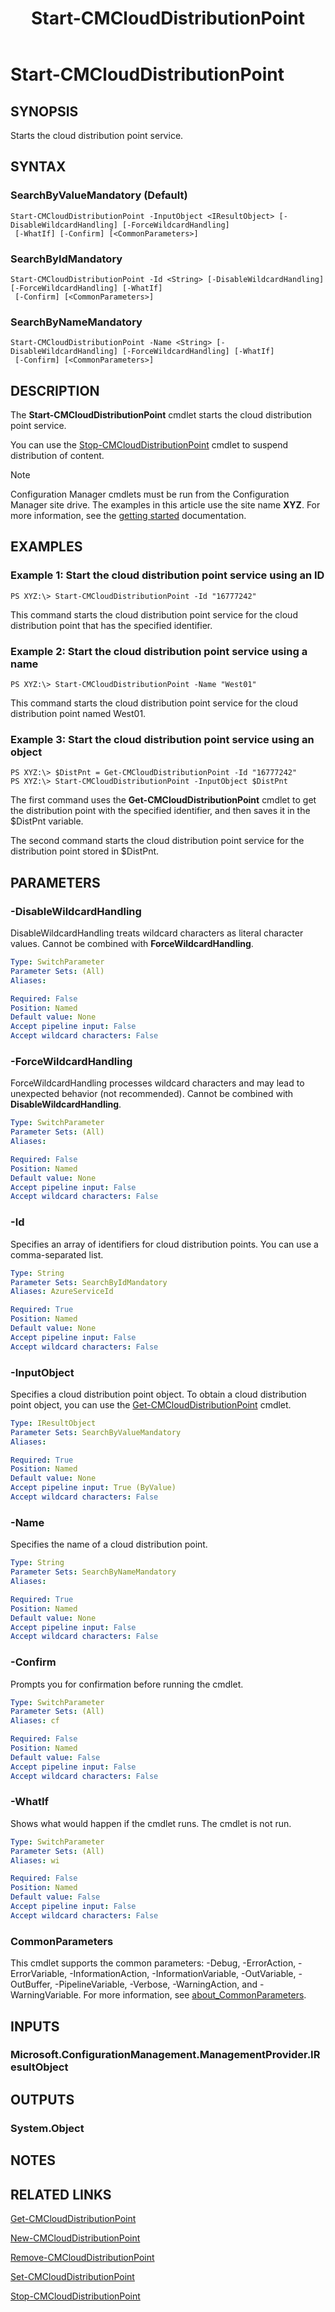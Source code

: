 ﻿---
description: Starts the cloud distribution point service.
external help file: AdminUI.PS.dll-Help.xml
Module Name: ConfigurationManager
ms.date: 05/07/2019
schema: 2.0.0
title: Start-CMCloudDistributionPoint
---

# Start-CMCloudDistributionPoint

## SYNOPSIS
Starts the cloud distribution point service.

## SYNTAX

### SearchByValueMandatory (Default)
```
Start-CMCloudDistributionPoint -InputObject <IResultObject> [-DisableWildcardHandling] [-ForceWildcardHandling]
 [-WhatIf] [-Confirm] [<CommonParameters>]
```

### SearchByIdMandatory
```
Start-CMCloudDistributionPoint -Id <String> [-DisableWildcardHandling] [-ForceWildcardHandling] [-WhatIf]
 [-Confirm] [<CommonParameters>]
```

### SearchByNameMandatory
```
Start-CMCloudDistributionPoint -Name <String> [-DisableWildcardHandling] [-ForceWildcardHandling] [-WhatIf]
 [-Confirm] [<CommonParameters>]
```

## DESCRIPTION
The **Start-CMCloudDistributionPoint** cmdlet starts the cloud distribution point service.

You can use the [Stop-CMCloudDistributionPoint](Stop-CMCloudDistributionPoint.md) cmdlet to suspend distribution of content.

> [!NOTE]
> Configuration Manager cmdlets must be run from the Configuration Manager site drive.
> The examples in this article use the site name **XYZ**. For more information, see the
> [getting started](/powershell/sccm/overview) documentation.

## EXAMPLES

### Example 1: Start the cloud distribution point service using an ID
```
PS XYZ:\> Start-CMCloudDistributionPoint -Id "16777242"
```

This command starts the cloud distribution point service for the cloud distribution point that has the specified identifier.

### Example 2: Start the cloud distribution point service using a name
```
PS XYZ:\> Start-CMCloudDistributionPoint -Name "West01"
```

This command starts the cloud distribution point service for the cloud distribution point named West01.

### Example 3: Start the cloud distribution point service using an object
```
PS XYZ:\> $DistPnt = Get-CMCloudDistributionPoint -Id "16777242"
PS XYZ:\> Start-CMCloudDistributionPoint -InputObject $DistPnt
```

The first command uses the **Get-CMCloudDistributionPoint** cmdlet to get the distribution point with the specified identifier, and then saves it in the $DistPnt variable.

The second command starts the cloud distribution point service for the distribution point stored in $DistPnt.

## PARAMETERS

### -DisableWildcardHandling
DisableWildcardHandling treats wildcard characters as literal character values. Cannot be combined with **ForceWildcardHandling**.

```yaml
Type: SwitchParameter
Parameter Sets: (All)
Aliases:

Required: False
Position: Named
Default value: None
Accept pipeline input: False
Accept wildcard characters: False
```

### -ForceWildcardHandling
ForceWildcardHandling processes wildcard characters and may lead to unexpected behavior (not recommended). Cannot be combined with **DisableWildcardHandling**.

```yaml
Type: SwitchParameter
Parameter Sets: (All)
Aliases:

Required: False
Position: Named
Default value: None
Accept pipeline input: False
Accept wildcard characters: False
```

### -Id
Specifies an array of identifiers for cloud distribution points.
You can use a comma-separated list.

```yaml
Type: String
Parameter Sets: SearchByIdMandatory
Aliases: AzureServiceId

Required: True
Position: Named
Default value: None
Accept pipeline input: False
Accept wildcard characters: False
```

### -InputObject
Specifies a cloud distribution point object.
To obtain a cloud distribution point object, you can use the [Get-CMCloudDistributionPoint](Get-CMCloudDistributionPoint.md) cmdlet.

```yaml
Type: IResultObject
Parameter Sets: SearchByValueMandatory
Aliases:

Required: True
Position: Named
Default value: None
Accept pipeline input: True (ByValue)
Accept wildcard characters: False
```

### -Name
Specifies the name of a cloud distribution point.

```yaml
Type: String
Parameter Sets: SearchByNameMandatory
Aliases:

Required: True
Position: Named
Default value: None
Accept pipeline input: False
Accept wildcard characters: False
```

### -Confirm
Prompts you for confirmation before running the cmdlet.

```yaml
Type: SwitchParameter
Parameter Sets: (All)
Aliases: cf

Required: False
Position: Named
Default value: False
Accept pipeline input: False
Accept wildcard characters: False
```

### -WhatIf
Shows what would happen if the cmdlet runs.
The cmdlet is not run.

```yaml
Type: SwitchParameter
Parameter Sets: (All)
Aliases: wi

Required: False
Position: Named
Default value: False
Accept pipeline input: False
Accept wildcard characters: False
```

### CommonParameters
This cmdlet supports the common parameters: -Debug, -ErrorAction, -ErrorVariable, -InformationAction, -InformationVariable, -OutVariable, -OutBuffer, -PipelineVariable, -Verbose, -WarningAction, and -WarningVariable. For more information, see [about_CommonParameters](http://go.microsoft.com/fwlink/?LinkID=113216).

## INPUTS

### Microsoft.ConfigurationManagement.ManagementProvider.IResultObject

## OUTPUTS

### System.Object
## NOTES

## RELATED LINKS

[Get-CMCloudDistributionPoint](Get-CMCloudDistributionPoint.md)

[New-CMCloudDistributionPoint](New-CMCloudDistributionPoint.md)

[Remove-CMCloudDistributionPoint](Remove-CMCloudDistributionPoint.md)

[Set-CMCloudDistributionPoint](Set-CMCloudDistributionPoint.md)

[Stop-CMCloudDistributionPoint](Stop-CMCloudDistributionPoint.md)

